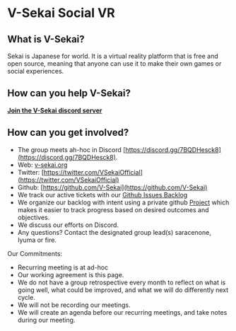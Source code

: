 # V-Sekai Social VR

## What is V-Sekai?

Sekai is Japanese for world. It is a virtual reality platform that is free and open source, meaning that anyone can use it to make their own games or social experiences.

## How can you help V-Sekai?
**[Join the V-Sekai discord server](https://discord.gg/7BQDHesck8)**

## How can you get involved?

- The group meets ah-hoc in Discord [https://discord.gg/7BQDHesck8](https://discord.gg/7BQDHesck8).
- Web: [v-sekai.org](https://v-sekai.org)
- Twitter: [https://twitter.com/VSekaiOfficial](https://twitter.com/VSekaiOfficial)
- Github: [https://github.com/V-Sekai](https://github.com/V-Sekai)
- We track our active tickets with our [Github Issues Backlog](https://github.com/V-Sekai/V-Sekai.github.io/issues)
- We organize our backlog with intent using a private github [Project](https://github.com/orgs/V-Sekai/projects/12) which makes it easier to track progress based on desired outcomes and objectives.
- We discuss our efforts on Discord.
- Any questions? Contact the designated group lead(s) saracenone, lyuma or fire.

Our Commitments: 

- Recurring meeting is at ad-hoc
- Our working agreement is this page.
- We do not have a group retrospective every month to reflect on what is going well, what could be improved, and what we will do differently next cycle. 
- We will not be recording our meetings.
- We will create an agenda before our recurring meetings, and take notes during our meeting. 
